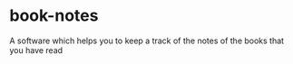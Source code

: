 # book-notes
A software which helps you to keep a track of the notes of the books that you have read
